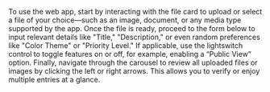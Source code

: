 To use the web app, start by interacting with the file card to upload or select a file of your choice—such as an image, document, or any media type supported by the app. Once the file is ready, proceed to the form below to input relevant details like "Title," "Description," or even random preferences like "Color Theme" or "Priority Level." If applicable, use the lightswitch control to toggle features on or off, for example, enabling a “Public View” option. Finally, navigate through the carousel to review all uploaded files or images by clicking the left or right arrows. This allows you to verify or enjoy multiple entries at a glance.

